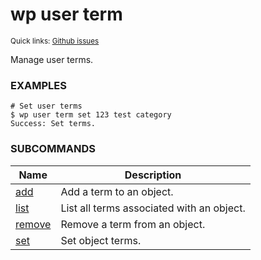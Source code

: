 # wp user term

<small>Quick links: <a href="https://github.com/wp-cli/wp-cli/issues?q=is%3Aopen+label%3Acommand%3Auser-term+sort%3Aupdated-desc">Github issues</a></small>

Manage user terms.

### EXAMPLES

    # Set user terms
    $ wp user term set 123 test category
    Success: Set terms.





### SUBCOMMANDS

<table>
	<thead>
	<tr>
		<th>Name</th>
		<th>Description</th>
	</tr>
	</thead>
	<tbody>
		<tr>
			<td><a href="/commands/user/term/add/">add</a></td>
			<td>Add a term to an object.</td>
		</tr>
		<tr>
			<td><a href="/commands/user/term/list/">list</a></td>
			<td>List all terms associated with an object.</td>
		</tr>
		<tr>
			<td><a href="/commands/user/term/remove/">remove</a></td>
			<td>Remove a term from an object.</td>
		</tr>
		<tr>
			<td><a href="/commands/user/term/set/">set</a></td>
			<td>Set object terms.</td>
		</tr>
	</tbody>
</table>
